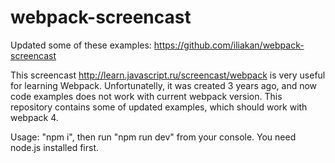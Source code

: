 # webpack-screencast
Updated some of these examples: https://github.com/iliakan/webpack-screencast

This screencast http://learn.javascript.ru/screencast/webpack is very useful for learning Webpack.
Unfortunatelly, it was created 3 years ago, and now code examples does not work with current webpack version.
This repository contains some of updated examples, which should work with webpack 4.

Usage: "npm i", then run "npm run dev" from your console.
You need node.js installed first.

